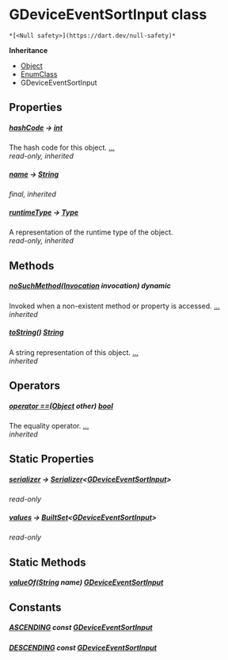 


# GDeviceEventSortInput class






    *[<Null safety>](https://dart.dev/null-safety)*





**Inheritance**

- [Object](https://api.flutter.dev/flutter/dart-core/Object-class.html)
- [EnumClass](https://pub.dev/documentation/built_value/8.1.3/built_value/EnumClass-class.html)
- GDeviceEventSortInput







## Properties

##### [hashCode](https://api.flutter.dev/flutter/dart-core/Object/hashCode.html) &#8594; [int](https://api.flutter.dev/flutter/dart-core/int-class.html)



The hash code for this object. [...](https://api.flutter.dev/flutter/dart-core/Object/hashCode.html)  
_read-only, inherited_



##### [name](https://pub.dev/documentation/built_value/8.1.3/built_value/EnumClass/name.html) &#8594; [String](https://api.flutter.dev/flutter/dart-core/String-class.html)



   
_final, inherited_



##### [runtimeType](https://api.flutter.dev/flutter/dart-core/Object/runtimeType.html) &#8594; [Type](https://api.flutter.dev/flutter/dart-core/Type-class.html)



A representation of the runtime type of the object.   
_read-only, inherited_




## Methods

##### [noSuchMethod](https://api.flutter.dev/flutter/dart-core/Object/noSuchMethod.html)([Invocation](https://api.flutter.dev/flutter/dart-core/Invocation-class.html) invocation) dynamic



Invoked when a non-existent method or property is accessed. [...](https://api.flutter.dev/flutter/dart-core/Object/noSuchMethod.html)  
_inherited_



##### [toString](https://pub.dev/documentation/built_value/8.1.3/built_value/EnumClass/toString.html)() [String](https://api.flutter.dev/flutter/dart-core/String-class.html)



A string representation of this object. [...](https://pub.dev/documentation/built_value/8.1.3/built_value/EnumClass/toString.html)  
_inherited_




## Operators

##### [operator ==](https://api.flutter.dev/flutter/dart-core/Object/operator_equals.html)([Object](https://api.flutter.dev/flutter/dart-core/Object-class.html) other) [bool](https://api.flutter.dev/flutter/dart-core/bool-class.html)



The equality operator. [...](https://api.flutter.dev/flutter/dart-core/Object/operator_equals.html)  
_inherited_




## Static Properties

##### [serializer](../third_party_yonomi_graphql_schema_schema.docs.schema.gql/GDeviceEventSortInput/serializer.md) &#8594; [Serializer](https://pub.dev/documentation/built_value/8.1.3/serializer/Serializer-class.html)&lt;[GDeviceEventSortInput](../third_party_yonomi_graphql_schema_schema.docs.schema.gql/GDeviceEventSortInput-class.md)>



   
_read-only_



##### [values](../third_party_yonomi_graphql_schema_schema.docs.schema.gql/GDeviceEventSortInput/values.md) &#8594; [BuiltSet](https://pub.dev/documentation/built_collection/5.1.1/built_collection/BuiltSet-class.html)&lt;[GDeviceEventSortInput](../third_party_yonomi_graphql_schema_schema.docs.schema.gql/GDeviceEventSortInput-class.md)>



   
_read-only_




## Static Methods

##### [valueOf](../third_party_yonomi_graphql_schema_schema.docs.schema.gql/GDeviceEventSortInput/valueOf.md)([String](https://api.flutter.dev/flutter/dart-core/String-class.html) name) [GDeviceEventSortInput](../third_party_yonomi_graphql_schema_schema.docs.schema.gql/GDeviceEventSortInput-class.md)



   





## Constants

##### [ASCENDING](../third_party_yonomi_graphql_schema_schema.docs.schema.gql/GDeviceEventSortInput/ASCENDING-constant.md) const [GDeviceEventSortInput](../third_party_yonomi_graphql_schema_schema.docs.schema.gql/GDeviceEventSortInput-class.md)



   




##### [DESCENDING](../third_party_yonomi_graphql_schema_schema.docs.schema.gql/GDeviceEventSortInput/DESCENDING-constant.md) const [GDeviceEventSortInput](../third_party_yonomi_graphql_schema_schema.docs.schema.gql/GDeviceEventSortInput-class.md)



   









